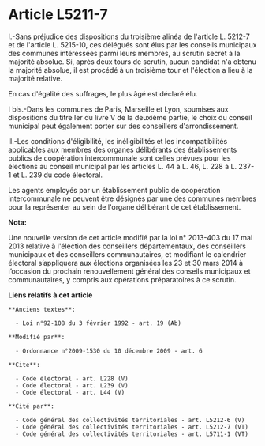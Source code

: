 # Article L5211-7

I.-Sans préjudice des dispositions du troisième alinéa de l'article L. 5212-7 et de l'article L. 5215-10, ces délégués sont
élus par les conseils municipaux des communes intéressées parmi leurs membres, au scrutin secret à la majorité absolue. Si,
après deux tours de scrutin, aucun candidat n'a obtenu la majorité absolue, il est procédé à un troisième tour et l'élection
a lieu à la majorité relative. 

En cas d'égalité des suffrages, le plus âgé est déclaré élu.

I bis.-Dans les communes de Paris, Marseille et Lyon, soumises aux dispositions du titre Ier du livre V de la deuxième
partie, le choix du conseil municipal peut également porter sur des conseillers d'arrondissement. 

II.-Les conditions d'éligibilité, les inéligibilités et les incompatibilités applicables aux membres des organes délibérants
des établissements publics de coopération intercommunale sont celles prévues pour les élections au conseil municipal par les
articles L. 44 à L. 46, L. 228 à L. 237-1 et L. 239 du code électoral. 

Les agents employés par un établissement public de coopération intercommunale ne peuvent être désignés par une des communes
membres pour la représenter au sein de l'organe délibérant de cet établissement.

**Nota:**

Une nouvelle version de cet article modifié par la loi n° 2013-403 du 17 mai 2013 relative à l'élection des conseillers
départementaux, des conseillers municipaux et des conseillers communautaires, et modifiant le calendrier électoral
s’appliquera aux élections organisées les 23 et 30 mars 2014 à l’occasion du prochain renouvellement général des conseils
municipaux et communautaires, y compris aux opérations préparatoires à ce scrutin.

**Liens relatifs à cet article**

	**Anciens textes**:

	  - Loi n°92-108 du 3 février 1992 - art. 19 (Ab)

	**Modifié par**:

	  - Ordonnance n°2009-1530 du 10 décembre 2009 - art. 6

	**Cite**:

	  - Code électoral - art. L228 (V)
	  - Code électoral - art. L239 (V)
	  - Code électoral - art. L44 (V)

	**Cité par**:

	  - Code général des collectivités territoriales - art. L5212-6 (V)
	  - Code général des collectivités territoriales - art. L5212-7 (VT)
	  - Code général des collectivités territoriales - art. L5711-1 (VT)
